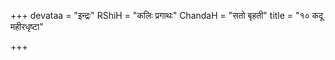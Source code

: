 +++
devataa = "इन्द्रः"
RShiH = "कलिः प्रगाथः"
ChandaH = "सतो बृहती"
title = "१० कदू महीरधृष्टा"

+++
